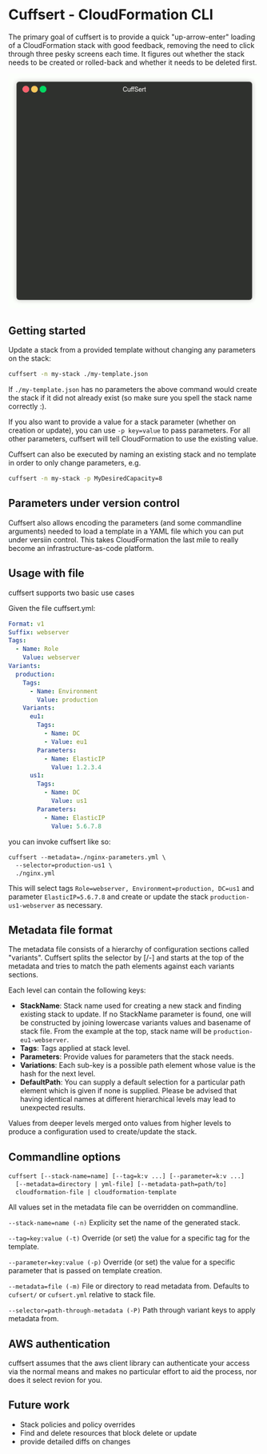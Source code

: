 # Cuffsert - CloudFormation CLI

The primary goal of cuffsert is to provide a quick "up-arrow-enter" loading of a CloudFormation stack with good feedback, removing the need to click through three pesky screens each time. It figures out whether the stack needs to be created or rolled-back and whether it needs to be deleted first.

![Create and update stack](cuffsert.gif)

## Getting started

Update a stack from a provided template without changing any parameters on the stack:

```bash
cuffsert -n my-stack ./my-template.json
```

If `./my-template.json` has no parameters the above command would create the stack if it did not already exist (so make sure you spell the stack name correctly :).

If you also want to provide a value for a stack parameter (whether on creation or update), you can use `-p key=value` to pass parameters. For all other parameters, cuffsert will tell CloudFormation to use the existing value.

Cuffsert can also be executed by naming an existing stack and no template in order to only change parameters, e.g.

```bash
cuffsert -n my-stack -p MyDesiredCapacity=8
```

## Parameters under version control

Cuffsert also allows encoding the parameters (and some commandline arguments) needed to load a template in a YAML file which you can put under versiin control. This takes CloudFormation the last mile to really become an infrastructure-as-code platform.

## Usage with file

cuffsert supports two basic use cases

Given the file cuffsert.yml:
```yaml
Format: v1
Suffix: webserver
Tags:
  - Name: Role
    Value: webserver
Variants:
  production:
    Tags:
      - Name: Environment
        Value: production
    Variants:
      eu1:
        Tags:
          - Name: DC
          - Value: eu1
        Parameters:
          - Name: ElasticIP
            Value: 1.2.3.4
      us1:
        Tags:
          - Name: DC
            Value: us1
        Parameters:
          - Name: ElasticIP
            Value: 5.6.7.8
```
you can invoke cuffsert like so:
```
cuffsert --metadata=./nginx-parameters.yml \
  --selector=production-us1 \
  ./nginx.yml
```

This will select tags `Role=webserver, Environment=production, DC=us1` and parameter `ElasticIP=5.6.7.8` and create or update the stack `production-us1-webserver` as necessary.

## Metadata file format

The metadata file consists of a hierarchy of configuration sections called "variants". Cuffsert splits the selector by [/-] and starts at the top of the metadata and tries to match the path elements against each  variants sections.

Each level can contain the following keys:

- **StackName**: Stack name used for creating a new stack and finding existing stack to update. If no StackName parameter is found, one will be constructed by joining lowercase variants values and basename of stack file. From the example at the top, stack name will be `production-eu1-webserver`.
- **Tags**: Tags applied at stack level.
- **Parameters**: Provide values for parameters that the stack needs.
- **Variations**: Each sub-key is a possible path element whose value is the hash for the next level.
- **DefaultPath**: You can supply a default selection for a particular path element which is given if none is supplied. Please be advised that having identical names at different hierarchical levels may lead to unexpected results.

Values from deeper levels merged onto values from higher levels to produce a configuration used to create/update the stack.

## Commandline options

    cuffsert [--stack-name=name] [--tag=k:v ...] [--parameter=k:v ...]
      [--metadata=directory | yml-file] [--metadata-path=path/to]
      cloudformation-file | cloudformation-template

All values set in the metadata file can be overridden on commandline.

`--stack-name=name (-n)` Explicity set the name of the generated stack.

`--tag=key:value (-t)` Override (or set) the value for a specific tag for the template.

`--parameter=key:value (-p)` Override (or set) the value for a specific parameter that is passed on template creation.

`--metadata=file (-m)` File or directory to read metadata from. Defaults to `cufsert/` or `cufsert.yml` relative to stack file.

`--selector=path-through-metadata (-P)` Path through variant keys to apply metadata from.

## AWS authentication

cuffsert assumes that the aws client library can authenticate your access via the normal means and makes no particular effort to aid the process, nor does it select revion for you.

## Future work

- Stack policies and policy overrides
- Find and delete resources that block delete or update
- provide detailed diffs on changes
